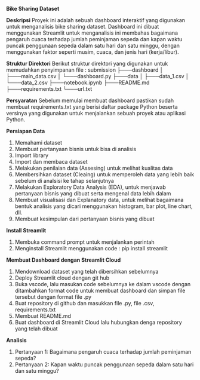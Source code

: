 **Bike Sharing Dataset**

**Deskripsi**
Proyek ini adalah sebuah dashboard interaktif yang digunakan untuk menganalisis bike sharing dataset. Dashboard ini dibuat menggunakan Streamlit untuk menganalisis ini membahas bagaimana pengaruh cuaca terhadap jumlah peminjaman sepeda dan kapan waktu puncak penggunaan sepeda dalam satu hari dan satu minggu, dengan menggunakan faktor  seperti musim, cuaca, dan jenis hari (kerja/libur).

**Struktur Direktori**
Berikut struktur direktori yang digunakan untuk memudahkan penyimpanan file :
submission ├───dashboard │ ├───main_data.csv │ └───dashboard.py ├───data │ ├───data_1.csv │ └───data_2.csv ├───notebook.ipynb ├───README.md ├───requirements.txt └───url.txt

**Persyaratan**
Sebelum memulai membuat dashboard pastikan sudah membuat requirements.txt yang berisi daftar package Python beserta versinya yang digunakan untuk menjalankan sebuah proyek atau aplikasi Python.

**Persiapan Data**
1. Memahami dataset
2. Membuat pertanyaan bisnis untuk bisa di analisis
3. Import library
4. Import dan membaca dataset
5. Melakukan penilaian data (Assesing) untuk melihat kualitas data
6. Membersihkan dataset (Cleaing) untuk memperoleh data yang lebih baik sebelum di analsisi ke tahap selanjutnya
7. Melakukan Exploratory Data Analysis (EDA),  untuk menjawab pertanyaan bisnis yang dibuat serta mengenal data lebih dalam
8. Membuat visualisasi dan Explanatory data, untuk melihat bagaimana bentuk analisis yang dicari menggunakan histogram, bar plot, line chart, dll.
9. Membuat kesimpulan dari pertanyaan bisnis yang dibuat

**Install Streamlit**
1. Membuka command prompt untuk menjalankan perintah
2. Menginstall Streamlit menggunakan code : pip install streamlit

**Membuat Dashboard dengan Streamlit Cloud**
1. Mendownload dataset yang telah dibersihkan sebelumnya
2. Deploy Streamlit cloud dengan git hub
3. Buka vscode, lalu masukan code sebelumnya ke dalam vscode dengan ditambahkan format code untuk membuat dashboard dan simpan file tersebut dengan format file .py
4. Buat repository di github dan masukkan file .py, file .csv, requirements.txt
5. Membuat README.md
6. Buat dashboard di Streamlit Cloud lalu hubungkan denga repository yang telah dibuat

**Analisis**
1. Pertanyaan 1: Bagaimana pengaruh cuaca terhadap jumlah peminjaman sepeda?
2. Pertanyaan 2: Kapan waktu puncak penggunaan sepeda dalam satu hari dan satu minggu?
